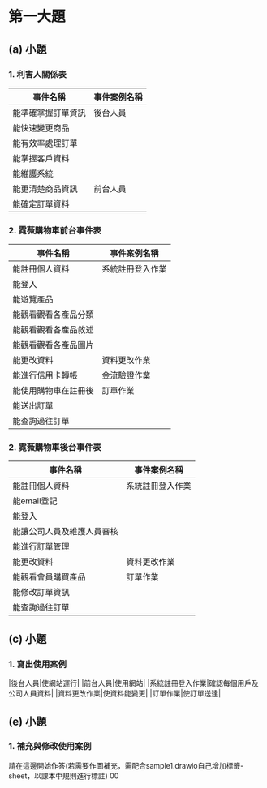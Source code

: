 # 第一大題 
## (a) 小題
### 1. 利害人關係表
|事件名稱|事件案例名稱|
|----|----|
|能準確掌握訂單資訊|後台人員|
|能快速變更商品||
|能有效率處理訂單||
|能掌握客戶資料||
|能維護系統||
|能更清楚商品資訊|前台人員|
|能確定訂單資料||

### 2. 霓薇購物車前台事件表
|事件名稱|事件案例名稱|
|----|----|
|能註冊個人資料|系統註冊登入作業|
|能登入||
|能遊覽產品||
|能觀看觀看各產品分類||
|能觀看觀看各產品敘述||
|能觀看觀看各產品圖片||
|能更改資料|資料更改作業|
|能進行信用卡轉帳|金流驗證作業|
|能使用購物車在註冊後|訂單作業|
|能送出訂單||
|能查詢過往訂單||

### 2. 霓薇購物車後台事件表
|事件名稱|事件案例名稱|
|----|----|
|能註冊個人資料|系統註冊登入作業|
|能email登記||
|能登入||
|能讓公司人員及維護人員審核||
|能進行訂單管理||
|能更改資料|資料更改作業|
|能觀看會員購買產品|訂單作業|
|能修改訂單資訊||
|能查詢過往訂單||


## (c) 小題
### 1. 寫出使用案例
|後台人員|使網站運行|
|前台人員|使用網站|
|系統註冊登入作業|確認每個用戶及公司人員資料|
|資料更改作業|使資料能變更|
|訂單作業|使訂單送達|


## (e) 小題
### 1. 補充與修改使用案例
請在這邊開始作答(若需要作圖補充，需配合sample1.drawio自己增加標籤-sheet，以課本中規則進行標註)
00